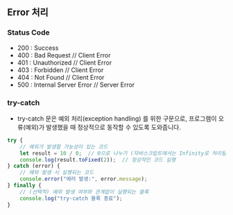 ## Error 처리

### Status Code
- 200 : Success
- 400 : Bad Request            // Client Error
- 401 : Unauthorized           // Client Error
- 403 : Forbidden              // Client Error
- 404 : Not Found              // Client Error
- 500 : Internal Server Error  // Server Error

### try-catch
- try-catch 문은 예외 처리(exception handling) 를 위한 구문으로, 프로그램이 오류(예외)가 발생했을 때 정상적으로 동작할 수 있도록 도와줍니다.
```jsx
try {
    // 예외가 발생할 가능성이 있는 코드
    let result = 10 / 0;  // 0으로 나누기 (자바스크립트에서는 Infinity로 처리됨)
    console.log(result.toFixed(2));  // 정상적인 코드 실행
} catch (error) {
    // 예외 발생 시 실행되는 코드
    console.error("에러 발생:", error.message);
} finally {
    // (선택적) 예외 발생 여부와 관계없이 실행되는 블록
    console.log("try-catch 블록 종료");
}
```

